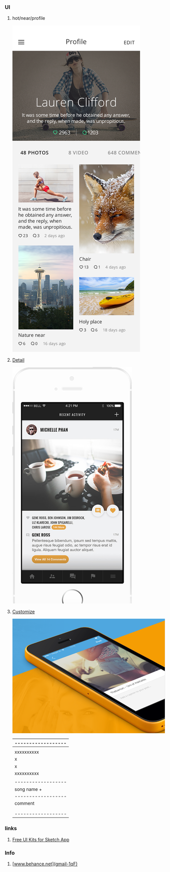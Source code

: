 ### UI


1. hot/near/profile

	![](img/social-7.png)

2. [Detail](https://www.behance.net/gallery/30978291/Forbes-Thirty)
	
	![](img/detail2.png)

3. [Customize](https://www.behance.net/gallery/19803025/Peekd-iPhone-app)

	![custmize](img/customize.png)
	
	|------------------|
	|------------------|
	|                  |
	|	xxxxxxxxxx     |
	|       x          |
	|		x		   |
	|   xxxxxxxxxx     |
	|				   |
	|------------------|
	| song name     +  |
	|------------------|
	| comment          |
	|				   |
	|                  |
	|------------------|


### links

1. [Free UI Kits for Sketch App](http://designmodo.com/gui-sketch-app/)


### Info
1. [www.behance.net](gmail-1qF)